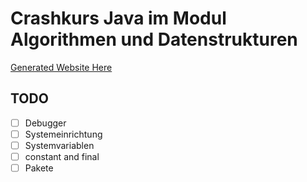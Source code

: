 # Crashkurs Java im Modul Algorithmen und Datenstrukturen

[Generated Website Here](https://yamidoesdev.github.io/algodat-java-intro/)

## TODO

* [ ] Debugger
* [ ] Systemeinrichtung
* [ ] Systemvariablen
* [ ] constant and final
* [ ] Pakete
